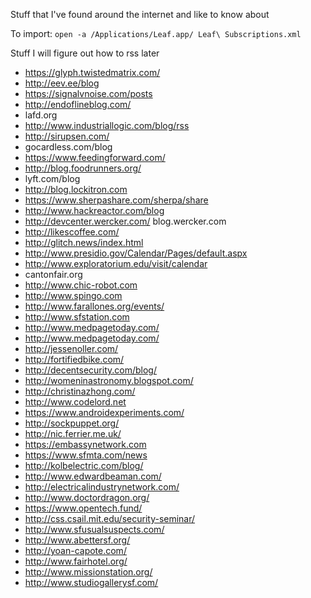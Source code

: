 Stuff that I've found around the internet and like to know about

To import: ``open -a /Applications/Leaf.app/ Leaf\ Subscriptions.xml``

Stuff I will figure out how to rss later

* https://glyph.twistedmatrix.com/
* http://eev.ee/blog
* https://signalvnoise.com/posts
* http://endoflineblog.com/
* lafd.org
* http://www.industriallogic.com/blog/rss
* http://sirupsen.com/
* gocardless.com/blog
* https://www.feedingforward.com/
* http://blog.foodrunners.org/
* lyft.com/blog
* http://blog.lockitron.com
* https://www.sherpashare.com/sherpa/share
* http://www.hackreactor.com/blog
* http://devcenter.wercker.com/ blog.wercker.com
* http://likescoffee.com/
* http://glitch.news/index.html
* http://www.presidio.gov/Calendar/Pages/default.aspx
* http://www.exploratorium.edu/visit/calendar
* cantonfair.org
* http://www.chic-robot.com
* http://www.spingo.com
* http://www.farallones.org/events/
* http://www.sfstation.com
* http://www.medpagetoday.com/
* http://www.medpagetoday.com/
* http://jessenoller.com/
* http://fortifiedbike.com/
* http://decentsecurity.com/blog/
* http://womeninastronomy.blogspot.com/
* http://christinazhong.com/
* http://www.codelord.net
* https://www.androidexperiments.com/
* http://sockpuppet.org/
* http://nic.ferrier.me.uk/
* https://embassynetwork.com
* https://www.sfmta.com/news
* http://kolbelectric.com/blog/
* http://www.edwardbeaman.com/
* http://electricalindustrynetwork.com/
* http://www.doctordragon.org/
* https://www.opentech.fund/
* http://css.csail.mit.edu/security-seminar/
* http://www.sfusualsuspects.com/
* http://www.abettersf.org/
* http://yoan-capote.com/
* http://www.fairhotel.org/
* http://www.missionstation.org/
* http://www.studiogallerysf.com/
